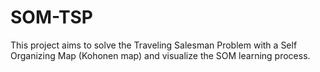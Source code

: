# SOM-TSP

This project aims to solve the Traveling Salesman Problem with a Self Organizing Map (Kohonen map) and visualize the SOM learning process.
